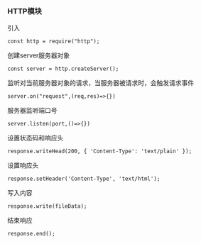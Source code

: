 ### HTTP模块

引入

```
const http = require("http");
```

创建server服务器对象

```
const server = http.createServer();
```

监听对当前服务器对象的请求，当服务器被请求时，会触发请求事件

```
server.on("request",(req,res)=>{})
```

服务器监听端口号

```
server.listen(port,()=>{})
```

设置状态码和响应头

```
response.writeHead(200, { 'Content-Type': 'text/plain' });
```

设置响应头

```
response.setHeader('Content-Type', 'text/html');
```

写入内容

```
response.write(fileData);
```

结束响应

```
response.end();
```